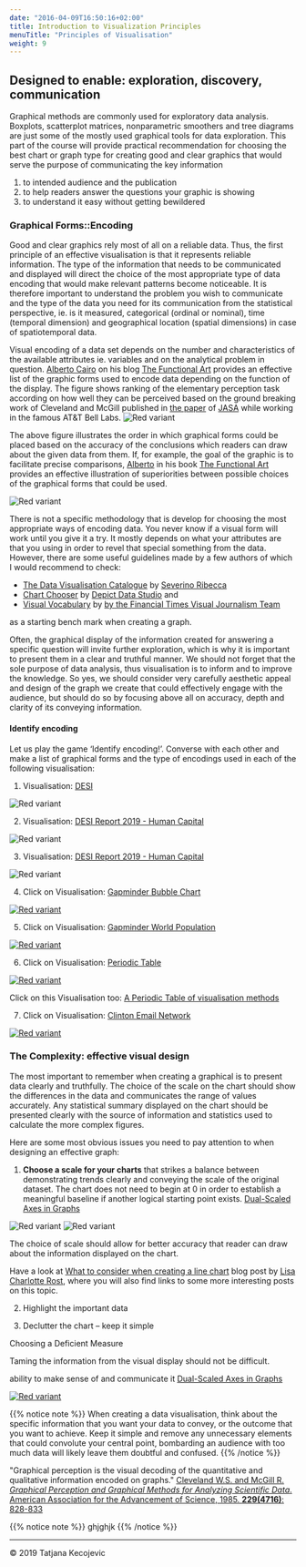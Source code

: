 ```yaml
---
date: "2016-04-09T16:50:16+02:00"
title: Introduction to Visualization Principles
menuTitle: "Principles of Visualisation"
weight: 9
---
```


## Designed to enable: exploration, discovery, communication

Graphical methods are commonly used for exploratory data analysis. Boxplots, scatterplot matrices, nonparametric smoothers and tree diagrams are just some of the mostly used graphical tools for data exploration. This part of the course will provide practical recommendation for choosing the best chart or graph type for creating good and clear graphics that would serve the purpose of communicating the key information 

1. to intended audience and the publication
2. to help readers answer the questions your graphic is showing
3. to understand it easy without getting bewildered   

### Graphical Forms::Encoding

Good and clear graphics rely most of all on a reliable data. Thus, the first principle of an effective visualisation is that it represents reliable information. The type of the information that needs to be communicated and displayed will direct the choice of the most appropriate type of data encoding that would make relevant patterns become noticeable. It is therefore important to understand the problem you wish to communicate and the type of the data you need for its communication from the statistical perspective, ie. is it measured, categorical (ordinal or nominal), time (temporal dimension) and geographical location (spatial dimensions) in case of spatiotemporal data. 

Visual encoding of a data set depends on the number and characteristics of the available attributes ie. variables and on the analytical problem in question. [Alberto Cairo](http://albertocairo.com) on his blog [The Functional Art](http://www.thefunctionalart.com/2013/08/in-infographics-steal-what-you-need-but.html) provides an effective list of the graphic forms used to encode data depending on the function of the display. The figure shows ranking of the elementary perception task according on how well they can be perceived based on the ground breaking work of Cleveland and McGill published in [the paper](http://euclid.psych.yorku.ca/www/psy6135/papers/ClevelandMcGill1984.pdf) of [JASA](https://amstat.tandfonline.com/toc/uasa20/current) while working in the famous AT&T Bell Labs. 
![Red variant](/day1/PrinciplesVisualisation/images/FunctionalForms.png?width=30pc)

The above figure illustrates the order in which graphical forms could be placed based on the accuracy of the conclusions which readers can draw about the given data from them. If, for example, the goal of the graphic is to facilitate precise comparisons, [Alberto](http://albertocairo.com) in his book [The Functional Art](http://ptgmedia.pearsoncmg.com/images/9780321834737/samplepages/0321834739.pdf) provides an effective illustration of superiorities between possible choices of the graphical forms that could be used.

![Red variant](/day1/PrinciplesVisualisation/images/choices_graphical_forms.png?width=20pc)

There is not a specific methodology that is develop for choosing the most appropriate ways of encoding data. You never know if a visual form will work until you give it a try. It mostly depends on what your attributes are that you using in order to revel that special something from the data. However, there are some useful guidelines made by a few authors of which I would recommend to check:

- [The Data Visualisation Catalogue](https://datavizcatalogue.com) by [Severino Ribecca](http://www.severinoribecca.one)
- [Chart Chooser](https://depictdatastudio.com/charts/) by [Depict Data Studio](https://depictdatastudio.com) and 
- [Visual Vocabulary](https://journalismcourses.org/courses/DE0618/Visual-vocabulary.pdf) by [by the Financial Times Visual Journalism Team](https://github.com/ft-interactive/chart-doctor/tree/master/visual-vocabulary) 

as a starting bench mark when creating a graph.  

Often, the graphical display of the information created for answering a specific question will invite further exploration, which is why it is important to present them in a clear and truthful manner. We should not forget that the sole purpose of data analysis, thus visualisation is to inform and to improve the knowledge. So yes, we should consider very carefully aesthetic appeal and design of the graph we create that could effectively engage with the audience, but should do so by focusing above all on accuracy, depth and clarity of its conveying information.     

#### Identify encoding

Let us play the game ‘Identify encoding!’. Converse with each other and make a list of graphical forms and the type of encodings used in each of the following visualisation:

1) Visualisation: [DESI](https://ec.europa.eu/digital-single-market/en/desi)

![Red variant](/day1/PrinciplesVisualisation/images/DESI.png?width=40pc)

2) Visualisation: [DESI Report 2019 - Human Capital](https://ec.europa.eu/digital-single-market/en/human-capital) 

![Red variant](/day1/PrinciplesVisualisation/images/DESI_Internet1.png?width=50pc)

3) Visualisation: [DESI Report 2019 - Human Capital](https://ec.europa.eu/digital-single-market/en/human-capital) 

![Red variant](/day1/PrinciplesVisualisation/images/DESI_ICT.png?width=40pc)

4) Click on Visualisation: [Gapminder Bubble Chart](https://www.gapminder.org/tools/#$chart-type=bubbles)

[![Red variant](/day1/PrinciplesVisualisation/images/Bubble_Chart.png?width=40pc)](https://www.gapminder.org/tools/#$chart-type=bubbles)

5) Click on Visualisation: [Gapminder World Population](https://www.gapminder.org/tools/#$chart-type=map)

[![Red variant](/day1/PrinciplesVisualisation/images/World_Pop.png?width=40pc)](https://www.gapminder.org/tools/#$chart-type=map)

6) Click on Visualisation: [Periodic Table](https://www.rsc.org/periodic-table)

[![Red variant](/day1/PrinciplesVisualisation/images/PeriodicTable.png?width=30pc)](https://www.rsc.org/periodic-table)

Click on this Visualisation too: [A Periodic Table of visualisation methods](http://www.visual-literacy.org/periodic_table/periodic_table.html)

7) Click on Visualisation: [Clinton Email Network](https://rud.is/projects/clinton_emails_01.html)

[![Red variant](/day1/PrinciplesVisualisation/images/ClintonEmails.png?width=30pc)](https://rud.is/projects/clinton_emails_01.html)

### The Complexity: effective visual design

The most important to remember when creating a graphical is to present data clearly and truthfully. The choice of the scale on the chart should show the differences in the data and communicates the range of values accurately. Any statistical summary displayed on the chart should be presented clearly with the source of information and statistics used to calculate the more complex figures. 

Here are some most obvious issues you need to pay attention to when designing an effective graph:

1)	**Choose a scale for your charts** that strikes a balance between demonstrating trends clearly and conveying the scale of the original dataset. The chart does not need to begin at 0 in order to establish a meaningful baseline if another logical starting point exists. 
[Dual-Scaled Axes in Graphs](https://www.perceptualedge.com/articles/visual_business_intelligence/dual-scaled_axes.pdf)

![Red variant](/day1/PrinciplesVisualisation/images/scale1.png?width=40pc)
![Red variant](/day1/PrinciplesVisualisation/images/scale2.png?width=40pc)

The choice of scale should allow for better accuracy that reader can draw about the information displayed on the chart.

Have a look at [What to consider when creating a line chart]( https://blog.datawrapper.de/line-charts/
) blog post by [Lisa Charlotte Rost]( https://blog.datawrapper.de/), where you will also find links to some more interesting posts on this topic.  

2)	Highlight the important data

3)	Declutter the chart – keep it simple






Choosing a Deficient Measure

Taming the information from the visual display should not be difficult. 

ability to make sense of and communicate it
[Dual-Scaled Axes in Graphs](https://www.perceptualedge.com/articles/visual_business_intelligence/dual-scaled_axes.pdf)


[![Red variant](/day1/PrinciplesVisualisation/images/USA2016ElectionMap.jpg?width=30pc)](http://cartonerd.blogspot.com/2018/03/dotty-election-map.html)



{{% notice note %}}
When creating a data visualisation, think about the specific information that you want your data to convey, or the outcome that you want to achieve. Keep it simple and remove any unnecessary elements that could convolute your central point, bombarding an audience with too much data will likely leave them doubtful and confused. 
{{% /notice %}}

"Graphical perception is the visual decoding of the quantitative and qualitative information encoded on graphs."
[Cleveland W.S. and McGill R. *Graphical Perception and Graphical Methods for Analyzing Scientific Data*. American Association for the Advancement of Science, 1985. **229(4716)**: 828-833](https://pdfs.semanticscholar.org/565d/843c2c0e60915709268ac4224894469d82d5.pdf)

{{% notice note %}}
ghjghjk
{{% /notice %}}

-----------------------------
© 2019 Tatjana Kecojevic
